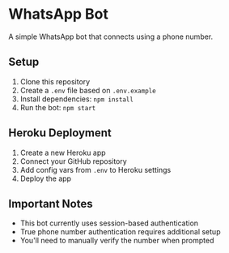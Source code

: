 # WhatsApp Bot

A simple WhatsApp bot that connects using a phone number.

## Setup

1. Clone this repository
2. Create a `.env` file based on `.env.example`
3. Install dependencies: `npm install`
4. Run the bot: `npm start`

## Heroku Deployment

1. Create a new Heroku app
2. Connect your GitHub repository
3. Add config vars from `.env` to Heroku settings
4. Deploy the app

## Important Notes

- This bot currently uses session-based authentication
- True phone number authentication requires additional setup
- You'll need to manually verify the number when prompted
